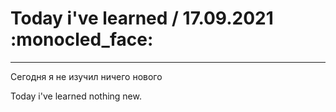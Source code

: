 # Today i've learned  / 17.09.2021 :monocled_face:
____

Сегодня я не изучил ничего нового

Today i've learned nothing new.


